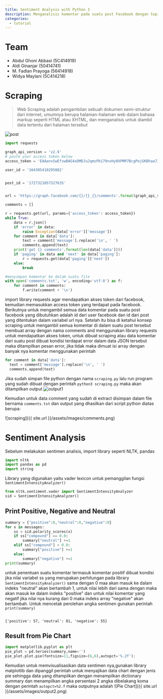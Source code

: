 ```yaml
---
title: Sentiment Analysis with Python 3
description: Menganalisis komentar pada suatu post Facebook dengan topik pornografi menggunakan NLTK(Natural Language Toolkit)
categories:
  - tutorial
---
```


# Team

- Abdul Ghoni Abbasi (5C414919)
- Aldi Ginanjar (50414741)
- M. Fadlan Prayoga (56414918)
- Widya Maylani (5C414218)

# Scraping
>Web Scraping adalah pengambilan sebuah dokumen semi-struktur dari internet, umumnya berupa halaman-halaman web dalam bahasa markup seperti HTML atau XHTML, dan menganalisis untuk diambil data tertentu dari halaman tersebut



![post]({{site.url}}/assets/images/post.png)



```python
import requests

graph_api_version = 'v2.9'
# paste your access token below
access_token = 'EAAanvSwEfswBAG4xDMDJuJqmsPb179nvHy0XPMR7BcgPejGKBhaa7Iy0EaQu2W5PCOA92BcgiZA9nXJCJrFZBzKksVGwMCQHX7oq7lAXsn4YZBObZAZCI9kKa04m0eMsOpNoeZAwveKaZBu2cKQDUfycIM8zjbor0tbSplAABUlwQZDZD'

user_id = '164305410295882'


post_id = '1727321057327635'


url = 'https://graph.facebook.com/{}/{}_{}/comments'.format(graph_api_version, user_id, post_id)

comments = []

r = requests.get(url, params={'access_token': access_token})
while True:
    data = r.json()
    if 'error' in data:
        raise Exception(data['error']['message'])
    for comment in data['data']:
        text = comment['message'].replace('\n', ' ')
        comments.append(text)
    print('got {} comments'.format(len(data['data'])))
    if 'paging' in data and 'next' in data['paging']:
        r = requests.get(data['paging']['next'])
    else:
        break

#menyimpan komentar ke dalam suatu file
with open('comments.txt', 'w', encoding='utf-8') as f:
    for comment in comments:
        f.write(comment + '\n')
```

import library requests agar mendapatkan akses token dari facebook, kemudian memasukkan access token yang terdapat pada facebook. Berikutnya untuk mengambil semua data komentar pada suatu post facebook yang dibutuhkan adalah id dari user facebook dan id dari post  yang ditentukan dalam variabel url nya. Setelah itu bisa di ketahui konsep scraping untuk mengambil semua komentar di dalam suatu post tersebut membuat array dengan nama comments and menggunakan library requests untuk mendapatkan akses token, untuk dibuat scraping atau data komentar dari suatu post dibuat kondisi terdapat error dalam data JSON tersebut maka ditampilkan pesan error, jika tidak maka dimuat isi array dengan banyak nya komentar menggunakan perintah

```python
for comment in data['data']:
  text = comment['message'].replace('\n', ' ')
  comments.append(text)
```
Jika sudah simpan file python dengan nama `scraping.py` lalu run program yang sudah dibuat dengan perintah `python3 scraping.py` maka akan ditampilkan output
![output1]({{site.url}}/assets/images/output1.png)

Kemudian untuk data comment yang sudah di extract disimpan dalam file bernama `comments.txt` dan output yang dhasilkan dari script python diatas berupa:

![scraping]({{ site.url }}/assets/images/comments.png)

# Sentiment Analysis

Sebelum melakukan sentimen analisis, import library seperti NLTK, pandas

```python
import nltk
import pandas as pd
import string
```

Library yang digunakan yaitu vader lexicon untuk pemanggilan fungsi `SentimentIntensityAnalyzer()`
```python
from nltk.sentiment.vader import SentimentIntensityAnalyzer
sid = SentimentIntensityAnalyzer()
```
## Print Positive, Negative and Neutral

```python
summary = {"positive":0,"neutral":0,"negative":0}
for x in messages:
    ss = sid.polarity_scores(x)
    if ss["compound"] == 0.0:
        summary["neutral"] +=1
    elif ss["compound"] > 0.0:
        summary["positive"] +=1
    else:
        summary["negative"] +=1
print(summary)
```

untuk penentuan suatu komentar termasuk komentar positif dibuat kondisi jika nilai variabel ss yang merupakan perhitungan pada library `SentimentIntensityAnalyzer()` sama dengan 0 maa akan masuk ke dalam indeks "neutral" akan bertambah 1, untuk nilai lebih dari sama dengan maka akan masuk ke dalam indeks "positive" dan untuk nilai komentar yang negatif jika nilai nya kurang dari 0 maka indeks array "negative" akan bertambah. Untuk mencetak perolehan angka sentimen gunakan perintah `print(summary)`

```

{'positive': 57, 'neutral': 81, 'negative': 55}
```


## Result from Pie Chart

```python
import matplotlib.pyplot as plt
pie_plot = pd.Series(summary,name='')
pie_plot.plot.pie(fontsize=11,figsize=(6,6),autopct='%.2f');
```

Kemudian untuk memvisualisasikan data sentimen nya,gunakan library matplotlib dan dipanggil perintah untuk menyajikan data chart dengan jenis pie sehingga data yang ditampilkan dengan menampilkan dictionary summary dan menampilkan angka persentasi 2 angka dibelakang koma dengan perintah `autopct=%2.f` maka outputnya adalah
![Pie Chart]({{ site.url }}/assets/images/output2.png)
